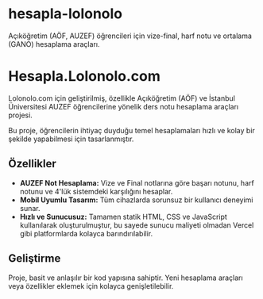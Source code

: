 # hesapla-lolonolo
Açıköğretim (AÖF, AUZEF) öğrencileri için vize-final, harf notu ve ortalama (GANO) hesaplama araçları.

# Hesapla.Lolonolo.com

Lolonolo.com için geliştirilmiş, özellikle Açıköğretim (AÖF) ve İstanbul Üniversitesi AUZEF öğrencilerine yönelik ders notu hesaplama araçları projesi.

Bu proje, öğrencilerin ihtiyaç duyduğu temel hesaplamaları hızlı ve kolay bir şekilde yapabilmesi için tasarlanmıştır.

## Özellikler

- **AUZEF Not Hesaplama:** Vize ve Final notlarına göre başarı notunu, harf notunu ve 4'lük sistemdeki karşılığını hesaplar.
- **Mobil Uyumlu Tasarım:** Tüm cihazlarda sorunsuz bir kullanıcı deneyimi sunar.
- **Hızlı ve Sunucusuz:** Tamamen statik HTML, CSS ve JavaScript kullanılarak oluşturulmuştur, bu sayede sunucu maliyeti olmadan Vercel gibi platformlarda kolayca barındırılabilir.

## Geliştirme

Proje, basit ve anlaşılır bir kod yapısına sahiptir. Yeni hesaplama araçları veya özellikler eklemek için kolayca genişletilebilir.
